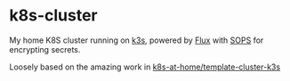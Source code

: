 # k8s-cluster

My home K8S cluster running on [k3s](https://k3s.io/), powered by
[Flux](https://toolkit.fluxcd.io/) with
[SOPS](https://toolkit.fluxcd.io/guides/mozilla-sops/) for encrypting secrets.

Loosely based on the amazing work in
[k8s-at-home/template-cluster-k3s](https://github.com/k8s-at-home/template-cluster-k3s)
